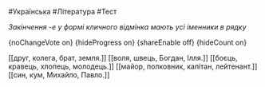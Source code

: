 #Українська #Література #Тест

*Закінчення -е у формі кличного відмінка мають усі іменники в рядку*

{noChangeVote on}
{hideProgress on}
{shareEnable off}
{hideCount on}

[[друг, колега, брат, земля.]]
[[воля, швець, Богдан, Ілля.]]
[[боєць, кравець, хлопець, молодець.]]
[[майор, полковник, капітан, лейтенант.]]
[[син, кум, Михайло, Павло.]]
